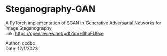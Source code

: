 # Steganography-GAN
A PyTorch implementation of SGAN in Generative Adversarial Networks for Image Steganography  
link: https://openreview.net/pdf?id=H1hoFU9xe  
  
Author: qcdbc  
Date: 12/1/2023  
